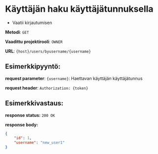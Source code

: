 # Käyttäjän haku käyttäjätunnuksella

- Vaatii kirjautumisen

**Metodi**: `GET`

**Vaadittu projektirooli**: `OWNER`

**URL**: `{host}/users/byusername/{username}`


## Esimerkkipyyntö:

**request parameter**: `{username}`: Haettavan käyttäjän käyttäjätunnus

**request header**: `Authorization: {token}`


## Esimerkkivastaus:

**response status:** `200 OK`

**response body:**

```json
{
    "id": 1,
    "username": "new_user1"
}

```
